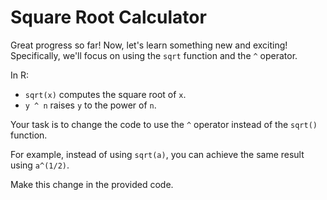 # Square Root Calculator

Great progress so far! Now, let's learn something new and exciting! Specifically, we'll focus on using the `sqrt` function and the `^` operator.

In R:
- `sqrt(x)` computes the square root of `x`.
- `y ^ n` raises `y` to the power of `n`.

Your task is to change the code to use the `^` operator instead of the `sqrt()` function.

For example, instead of using `sqrt(a)`, you can achieve the same result using `a^(1/2)`.

Make this change in the provided code.